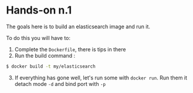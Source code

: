 # Hands-on n.1

The goals here is to build an elasticsearch image and run it.

To do this you will have to:

1. Complete the ``Dockerfile``, there is tips in there
2. Run the build command :

```bash
$ docker build -t my/elasticsearch
```
3. If everything has gone well, let's run some with ``docker run``.
   Run them it detach mode ``-d`` and bind port with ``-p``
